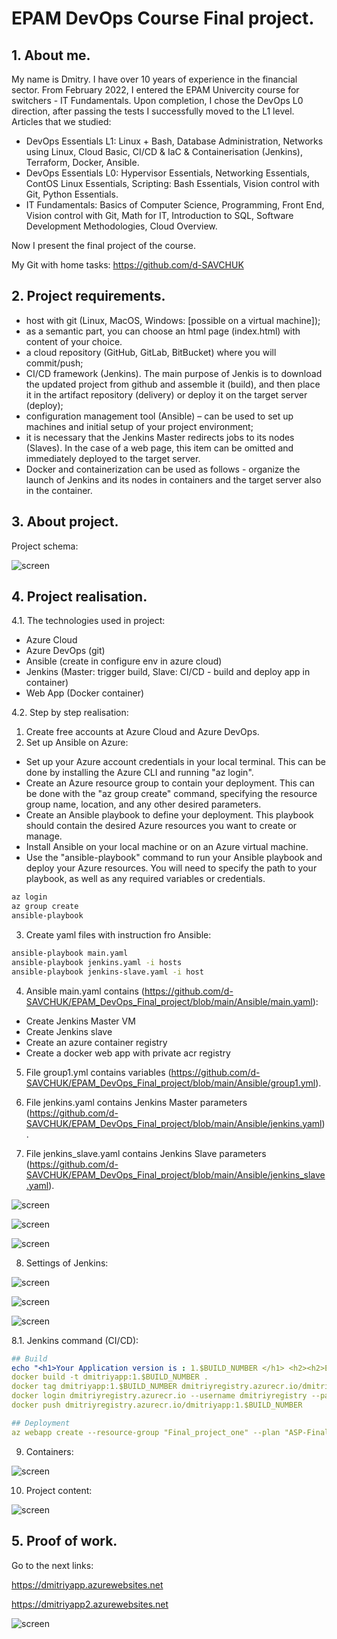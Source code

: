 # EPAM DevOps Course Final project.

## 1. About me.

My name is Dmitry. I have over 10 years of experience in the financial sector. From February 2022, I entered the EPAM Univercity course for switchers - IT Fundamentals. Upon completion, I chose the DevOps L0 direction, after passing the tests I successfully moved to the L1 level. Articles that we studied:
- DevOps Essentials L1: Linux + Bash, Database Administration, Networks using Linux, Cloud Basic, CI/CD & IaC & Containerisation (Jenkins), Terraform, Docker, Ansible.
- DevOps Essentials L0: Hypervisor Essentials, Networking Essentials, ContOS Linux Essentials, Scripting: Bash Essentials, Vision control with Git, Python Essentials.
- IT Fundamentals: Basics of Computer Science, Programming, Front End, Vision control with Git, Math for IT, Introduction to SQL, Software Development Methodologies, Cloud Overview.

Now I present the final project of the course.

My Git with home tasks: https://github.com/d-SAVCHUK

## 2. Project requirements.

- host with git (Linux, MacOS, Windows: [possible on a virtual machine]);
- as a semantic part, you can choose an html page (index.html) with content of your choice.
- a cloud repository (GitHub, GitLab, BitBucket) where you will commit/push;
- CI/CD framework (Jenkins). The main purpose of Jenkis is to download the updated project from github and assemble it (build), and then place it in the artifact repository (delivery) or deploy it on the target server (deploy);
- configuration management tool (Ansible) – can be used to set up machines and initial setup of your project environment;
- it is necessary that the Jenkins Master redirects jobs to its nodes (Slaves). In the case of a web page, this item can be omitted and immediately deployed to the target server.
- Docker and containerization can be used as follows - organize the launch of Jenkins and its nodes in containers and the target server also in the container.

## 3. About project.

Project schema:

![screen](https://github.com/d-SAVCHUK/EPAM_DevOps_Final_project/blob/main/project%20schema.jpg)

## 4. Project realisation.

4.1. The technologies used in project:
- Azure Cloud
- Azure DevOps (git)
- Ansible (create in configure env in azure cloud)
- Jenkins (Master: trigger build, Slave: CI/CD - build and deploy app in container) 
- Web App (Docker container)

4.2. Step by step realisation:
1. Create free accounts at Azure Cloud and Azure DevOps.
2. Set up Ansible on Azure:
- Set up your Azure account credentials in your local terminal. This can be done by installing the Azure CLI and running "az login".
- Create an Azure resource group to contain your deployment. This can be done with the "az group create" command, specifying the resource group name, location, and any other desired parameters.
- Create an Ansible playbook to define your deployment. This playbook should contain the desired Azure resources you want to create or manage.
- Install Ansible on your local machine or on an Azure virtual machine.
- Use the "ansible-playbook" command to run your Ansible playbook and deploy your Azure resources. You will need to specify the path to your playbook, as well as any required variables or credentials.
```bash
az login
az group create
ansible-playbook
```
3. Create yaml files with instruction fro Ansible:
```bash
ansible-playbook main.yaml
ansible-playbook jenkins.yaml -i hosts
ansible-playbook jenkins-slave.yaml -i host
```
4. Ansible main.yaml contains (https://github.com/d-SAVCHUK/EPAM_DevOps_Final_project/blob/main/Ansible/main.yaml):
- Create Jenkins Master VM
- Create Jenkins slave
- Create an azure container registry
- Create a docker web app with private acr registry

5. File group1.yml contains variables (https://github.com/d-SAVCHUK/EPAM_DevOps_Final_project/blob/main/Ansible/group1.yml).

6. File jenkins.yaml contains Jenkins Master parameters (https://github.com/d-SAVCHUK/EPAM_DevOps_Final_project/blob/main/Ansible/jenkins.yaml).

7. File jenkins_slave.yaml contains Jenkins Slave parameters (https://github.com/d-SAVCHUK/EPAM_DevOps_Final_project/blob/main/Ansible/jenkins_slave.yaml).

![screen](https://github.com/d-SAVCHUK/EPAM_DevOps_Final_project/blob/main/Screen1.png)

![screen](https://github.com/d-SAVCHUK/EPAM_DevOps_Final_project/blob/main/Screen2.png)

![screen](https://github.com/d-SAVCHUK/EPAM_DevOps_Final_project/blob/main/Screen3.png)

8. Settings of Jenkins:

![screen](https://github.com/d-SAVCHUK/EPAM_DevOps_Final_project/blob/main/Screen4.png)

![screen](https://github.com/d-SAVCHUK/EPAM_DevOps_Final_project/blob/main/Screen5.png)

![screen](https://github.com/d-SAVCHUK/EPAM_DevOps_Final_project/blob/main/Screen6.png)

8.1. Jenkins command (CI/CD):
```yaml
## Build
echo "<h1>Your Application version is : 1.$BUILD_NUMBER </h1> <h2><h2>Environment: $EnvironmentForDeployment</h2>" >> index.html
docker build -t dmitriyapp:1.$BUILD_NUMBER .
docker tag dmitriyapp:1.$BUILD_NUMBER dmitriyregistry.azurecr.io/dmitriyapp:1.$BUILD_NUMBER
docker login dmitriyregistry.azurecr.io --username dmitriyregistry --password I31mzMOOn7zfkfTt3Vr23uG9l/Sphf1ieokwKUVuU4+ACRBDpC+O
docker push dmitriyregistry.azurecr.io/dmitriyapp:1.$BUILD_NUMBER

## Deployment
az webapp create --resource-group "Final_project_one" --plan "ASP-Finalprojectone-9145" --name $EnvironmentForDeployment --deployment-container-image-name dmitriyregistry.azurecr.io/dmitriyapp:1.$BUILD_NUMBER
```

9. Containers:

![screen](https://github.com/d-SAVCHUK/EPAM_DevOps_Final_project/blob/main/Screen10.png)

10. Project content:

![screen](https://github.com/d-SAVCHUK/EPAM_DevOps_Final_project/blob/main/Screen11.png)

## 5. Proof of work.

Go to the next links:

https://dmitriyapp.azurewebsites.net

https://dmitriyapp2.azurewebsites.net

![screen](https://github.com/d-SAVCHUK/EPAM_DevOps_Final_project/blob/main/Screen12.png)
